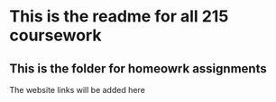 # This is the readme for all 215 coursework

## This is the folder for homeowrk assignments

The website links will be added here
